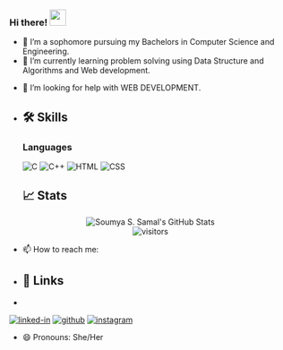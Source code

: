 ### Hi there! <img src="https://media.giphy.com/media/hvRJCLFzcasrR4ia7z/giphy.gif" width="29px">

- 🔭 I’m a sophomore pursuing my Bachelors in Computer Science and Engineering.
- 🌱 I’m currently learning problem solving using Data Structure and Algorithms and Web development.
<!--- 👯 I’m looking to collaborate on WEB DEVELOPMENT.-->
- 🤔 I’m looking for help with WEB DEVELOPMENT.
- ## 🛠️ Skills

  ### Languages

  ![C](https://img.shields.io/badge/C-3776AB?style=for-the-badge&logo=python&logoColor=white)
  ![C++](https://img.shields.io/badge/C++-323330?style=for-the-badge&logo=javascript&logoColor=F7DF1E)
  ![HTML](https://img.shields.io/badge/HTML-3178C6?style=for-the-badge&logo=typescript&logoColor=white)
  ![CSS](https://img.shields.io/badge/CSS-28B6F6?style=for-the-badge&logo=dart&logoColor=white)


  ## 📈 Stats

<div align="center">
<img src="https://github-readme-stats.vercel.app/api?username=soumy47&show_icons=true&hide_border=true" alt="Soumya S. Samal's GitHub Stats">
</div>

<div align="center">
<img src="https://visitor-badge.laobi.icu/badge?page_id=soumy47.soumy47" alt="visitors">
</div>


- 📫 How to reach me:
- ## 🔗 Links
- 
[![linked-in](https://img.shields.io/badge/Linked_In-0077B5?style=for-the-badge&logo=LinkedIn&logoColor=white)](https://www.linkedin.com/in/soumya-s-samal-71973019a/)
[![github](https://img.shields.io/badge/GitHub-000000?style=for-the-badge&logo=GitHub&logoColor=white)](https://github.com/soumy47)
[![instagram](https://img.shields.io/badge/Instagram-E4405F?style=for-the-badge&logo=instagram&logoColor=white)](https://www.instagram.com/)

- 😄 Pronouns: She/Her

